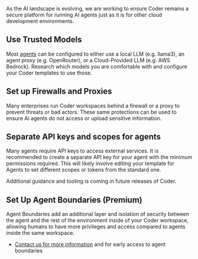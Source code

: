 As the AI landscape is evolving, we are working to ensure Coder remains a secure
platform for running AI agents just as it is for other cloud development
environments.

## Use Trusted Models

Most [agents](./agents.md) can be configured to either use a local LLM (e.g.
llama3), an agent proxy (e.g. OpenRouter), or a Cloud-Provided LLM (e.g. AWS
Bedrock). Research which models you are comfortable with and configure your
Coder templates to use those.

## Set up Firewalls and Proxies

Many enterprises run Coder workspaces behind a firewall or a proxy to prevent
threats or bad actors. These same protections can be used to ensure AI agents do
not access or upload sensitive information.

## Separate API keys and scopes for agents

Many agents require API keys to access external services. It is recommended to
create a separate API key for your agent with the minimum permissions required.
This will likely involve editing your template for Agents to set different scopes or tokens
from the standard one.

Additional guidance and tooling is coming in future releases of Coder.

## Set Up Agent Boundaries (Premium)

Agent Boundaries add an additional layer and isolation of security between the
agent and the rest of the environment inside of your Coder workspace, allowing
humans to have more privileges and access compared to agents inside the same
workspace.

- [Contact us for more information](https://coder.com/contact) and for early access to agent boundaries
